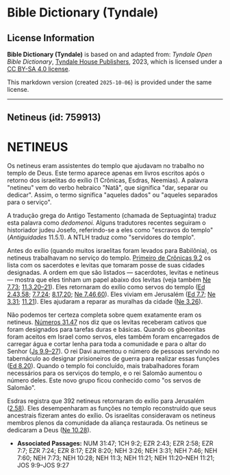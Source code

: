 # Bible Dictionary (Tyndale)

## License Information

**Bible Dictionary (Tyndale)** is based on and adapted from: _Tyndale Open Bible Dictionary_, [Tyndale House Publishers](https://tyndaleopenresources.com/), 2023, which is licensed under a [CC BY-SA 4.0 license](https://creativecommons.org/licenses/by-sa/4.0/legalcode.en).

This markdown version (created `2025-10-06`) is provided under the same license.



--------------------------------

## Netineus (id: 759913)

NETINEUS
========

Os netineus eram assistentes do templo que ajudavam no trabalho no templo de Deus. Este termo aparece apenas em livros escritos após o retorno dos israelitas do exílio (1 Crônicas, Esdras, Neemias). A palavra "netineu" vem do verbo hebraico "Natã", que significa "dar, separar ou dedicar". Assim, o termo significa "aqueles dados" ou "aqueles separados para o serviço".

A tradução grega do Antigo Testamento (chamada de Septuaginta) traduz esta palavra como *dedomenoi.* Alguns tradutores recentes seguiram o historiador judeu Josefo, referindo\-se a eles como "escravos do templo" (*Antiguidades* 11\.5\.1\). A NTLH traduz como "servidores do templo".

Antes do exílio (quando muitos israelitas foram levados para Babilônia), os netineus trabalhavam no serviço do templo. [Primeiro de Crônicas 9\.2](https://ref.ly/1Chr9:2) os lista com os sacerdotes e levitas que tomaram posse de suas cidades designadas. A ordem em que são listados — sacerdotes, levitas e netineus — mostra que eles tinham um papel abaixo dos levitas (veja também [Ne 7\.73](https://ref.ly/Neh7:73); [11\.3,20–21](https://ref.ly/Neh11:3,Neh11:20-Neh11:21)). Eles retornaram do exílio como servos do templo ([Ed 2\.43,58](https://ref.ly/Ezra2:43,Ezra2:58); [7\.7,24](https://ref.ly/Ezra7:7,Ezra7:24); [8\.17,20](https://ref.ly/Ezra8:17,Ezra8:20); [Ne 7\.46,60](https://ref.ly/Neh7:46,Neh7:60)). Eles viviam em Jerusalém ([Ed 7\.7](https://ref.ly/Ezra7:7); [Ne 3\.31](https://ref.ly/Neh3:31); [11\.21](https://ref.ly/Neh11:21)). Eles ajudaram a reparar as muralhas da cidade ([Ne 3\.26](https://ref.ly/Neh3:26)).

Não podemos ter certeza completa sobre quem exatamente eram os netineus. [Números 31\.47](https://ref.ly/Num31:47) nos diz que os levitas receberam cativos que foram designados para tarefas duras e básicas. Quando os gibeonitas foram aceitos em Israel como servos, eles também foram encarregados de carregar água e cortar lenha para toda a comunidade e para o altar do Senhor ([Js 9\.9–27](https://ref.ly/Josh9:9-Josh9:27)). O rei Davi aumentou o número de pessoas servindo no tabernáculo ao designar prisioneiros de guerra para realizar essas funções ([Ed 8\.20](https://ref.ly/Ezra8:20)). Quando o templo foi concluído, mais trabalhadores foram necessários para os serviços do templo, e o rei Salomão aumentou o número deles. Este novo grupo ficou conhecido como "os servos de Salomão".

Esdras registra que 392 netineus retornaram do exílio para Jerusalém ([2\.58](https://ref.ly/Ezra2:58)). Eles desempenharam as funções no templo reconstruído que seus ancestrais fizeram antes do exílio. Os israelitas consideravam os netineus membros plenos da comunidade da aliança restaurada. Os netineus se dedicaram a Deus ([Ne 10\.28](https://ref.ly/Neh10:28)).

* **Associated Passages:** NUM 31:47; 1CH 9:2; EZR 2:43; EZR 2:58; EZR 7:7; EZR 7:24; EZR 8:17; EZR 8:20; NEH 3:26; NEH 3:31; NEH 7:46; NEH 7:60; NEH 7:73; NEH 10:28; NEH 11:3; NEH 11:21; NEH 11:20–NEH 11:21; JOS 9:9–JOS 9:27

